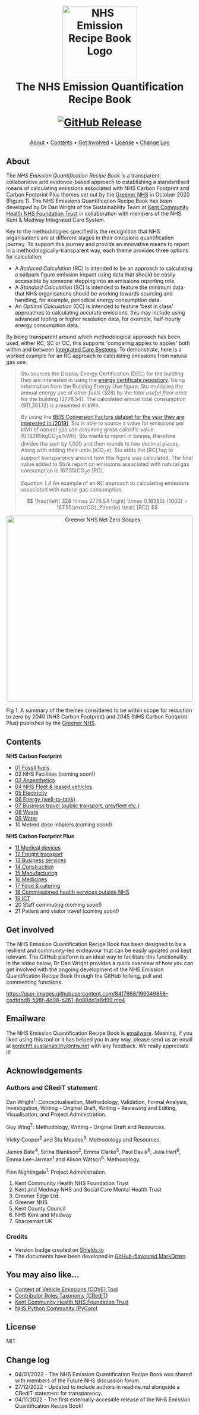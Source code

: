 <h1 align="center">
  <br>
  <img src="https://github.com/danwrisar/KMSIMG_NHS_EmissionsCookbook/blob/main/Images/recipebook.png" alt="NHS Emission Recipe Book Logo" width="200">
  <br>
  The NHS Emission Quantification Recipe Book
  <br>

[![GitHub Release](https://img.shields.io/badge/Version-v1.0_22%2F23-blue)]()  
</h1>

<p align="center">
  <a href="#about">About</a> •
  <a href="#contents">Contents</a> •
  <a href="#get-involved">Get Involved</a> •
  <a href="#license">License</a> •
  <a href="#change-log">Change Log</a>
</p>

## About

The *NHS Emission Quantification Recipe Book* is a transparent, collaborative and evidence-based approach to establishing a standardised means of calculating emissions associated with NHS Carbon Footprint and Carbon Footprint Plus themes set out by the [Greener NHS](https://www.england.nhs.uk/greenernhs/) in October 2020 (Figure 1). The NHS Emissions Quantification Recipe Book has been developed by Dr Dan Wright of the Sustainability Team at [Kent Community Health NHS Foundation Trust](https://www.kentcht.nhs.uk/) in collaboration with members of the NHS Kent & Medway Integrated Care System.

Key to the methodologies specified is the recognition that NHS organisations are at different stages in their emissions quantification journey. To support this journey and provide an innovative means to report in a methodologically-transparent way, each theme provides three options for calculation:

* A *Reduced Calculation* (RC) is intended to be an approach to calculating a ballpark figure emission impact using data that should be easily accessible by someone stepping into an emissions reporting role.
* A *Standard Calculation* (SC) is intended to feature the minimum data that NHS organisations should be working towards sourcing and handling, for example, periodical energy consumption data.
* An *Optimal Calculation* (OC) is intended to feature 'best in class' approaches to calculating accurate emissions, this may include using advanced tooling or higher resolution data, for example, half-hourly energy consumption data.

By being transparent around which methodological approach has been used, either RC, SC or OC, this supports 'comparing apples to apples' both within and between [Integrated Care Systems](https://www.england.nhs.uk/integratedcare/what-is-integrated-care/). To demonstrate, here is a worked example for an RC approach to calculating emissions from natural gas use:

> Stu sources the Display Energy Certification (DEC) for the building they are interested in using the [energy certificate repository](https://www.gov.uk/find-energy-certificate). Using information from the Building Energy Use figure, Stu multiplies the annual energy use of *other fuels* (328) by the *total useful floor area* for the building (2778.54). The calculated annual total consumption (911,361.12) is presented in kWh. 
>
> By using the [BEIS Conversion Factors dataset for the year they are interested in (2019)](https://www.gov.uk/government/publications/greenhouse-gas-reporting-conversion-factors-2019), Stu is able to source a value for emissions per kWh of natural gas use assuming gross calorific value (0.18385kgCO<sub>2</sub>e/kWh). Stu wants to report in tonnes, therefore divides the sum by 1,000 and then rounds to two decimal places. Along with adding their units (tCO<sub>2</sub>e), Stu adds the [RC] tag to support transparency around how this figure was calculated. The final value added to Stu’s report on emissions associated with natural gas consumption is 167.55tCO<sub>2</sub>e [RC].
>
> *Equation 1.4* An example of an RC approach to calculating emissions associated with natural gas consumption.
>
> $$ 
> \frac{\left( 328 \times 2778.54 \right) \times 0.18385}
> {1000} = 167.55\text{tCO}_2\text{e} \text{ [RC]}
> $$

<p align="center">
    <img src="https://github.com/danwrisar/KMSIMG_NHS_EmissionsCookbook/blob/main/Images/NZR-Scopes.png" alt="Greener NHS Net Zero Scopes" width="500">
</p>

Fig 1. A summary of the themes considered to be within scope for reduction to zero by 2040 (NHS Carbon Footprint) and 2045 (NHS Carbon Footprint Plus) published by the [Greener NHS](https://www.england.nhs.uk/greenernhs/a-net-zero-nhs/).

## Contents 

**NHS Carbon Footprint**
* [01 Fossil fuels](/Chapters/001_kmsimg_fossilfuels.md)
* 02 NHS Facilities (coming soon!)
* [03 Anaesthetics](/Chapters/003_kmsimg_anaesthetics.md)
* [04 NHS Fleet & leased vehicles](/Chapters/004_kmsimg_fleet.md)
* [05 Electricity](/Chapters/005_kmsimg_electricity.md)
* [06 Energy (well-to-tank)](/Chapters/006_kmsimg_welltotank.md)
* [07 Business travel (public transport, greyfleet etc.)](/Chapters/007_kmsimg_businesstravel.md)
* [08 Waste](/Chapters/008_kmsimg_waste.md)
* [09 Water](/Chapters/009_kmsimg_water.md)
* 10 Metred dose inhalers (coming soon!)

**NHS Carbon Footprint Plus**
* [11 Medical devices](/Chapters/011_kmsimg_medicaldevices.md)
* [12 Freight transport](/Chapters/012_kmsimg_freighttransport.md)
* [13 Business services](/Chapters/013_kmsimg_businessservices.md)
* [14 Construction](/Chapters/014_kmsimg_construction.md)
* [15 Manufacturing](/Chapters/015_kmsimg_manufacturing.md)
* [16 Medicines](/Chapters/016_kmsimg_medicines.md)
* [17 Food & catering](/Chapters/017_kmsimg_food_catering.md)
* [18 Commissioned health services outside NHS](/Chapters/018_kmsimg_commissioned_health.md)
* [19 ICT](/Chapters/019_kmsimg_ICT.md)
* 20 Staff commuting (coming soon!)
* 21 Patient and visitor travel (coming soon!)


## Get involved

The NHS Emission Quantification Recipe Book has been designed to be a resilient and community-led endeavour that can be easily updated and kept relevant. The GitHub platform is an ideal way to facilitate this functionality. In the video below, Dr Dan Wright provides a quick overview of how you can get involved with the ongoing development of the NHS Emission Quantification Recipe Book through the GitHub forking, pull and commenting functions.

https://user-images.githubusercontent.com/8417968/199349858-cedfdbd8-598f-4d08-b261-8d88dd1a8d99.mp4

## Emailware

The NHS Emission Quantification Recipe Book is [emailware](https://en.wiktionary.org/wiki/emailware). Meaning, if you liked using this tool or it has helped you in any way, please send us an email at <kentchft.sustainability@nhs.net> with any feedback. We really appreciate it!

## Acknowledgements

### Authors and CRediT statement

Dan Wright<sup>1</sup>: Conceptualisation, Methodology, Validation, Formal Analysis, Investigation, Writing - Original Draft, Writing - Reviewing and Editing, Visualisation, and Project Administration.

Guy Wing<sup>7</sup>: Methodology, Writing - Original Draft and Resources.

Vicky Cooper<sup>2</sup> and Stu Meades<sup>3</sup>: Methodology and Resources.

James Bate<sup>4</sup>, Sirina Blankson<sup>2</sup>, Emma Clarke<sup>5</sup>, Paul Davis<sup>6</sup>, Julia Hart<sup>6</sup>, Emma Lee-Jarman<sup>1</sup> and Alison Watson<sup>6</sup>: Methodology.

Finn Nightingale<sup>1</sup>: Project Administration.

1. Kent Community Health NHS Foundation Trust
2. Kent and Medway NHS and Social Care Mental Health Trust 
3. Greener Edge Ltd.
4. Greener NHS
5. Kent County Council
6. NHS Kent and Medway
7. Sharpsmart UK
   
### Credits

- Version badge created on [Shields.io](https://shields.io/)
- The documents have been developed in [GitHub-flavoured MarkDown](https://github.github.com/gfm/). 

## You may also like...

- [Context of Vehicle Emissions (COVE) Tool](https://github.com/dvsa)
- [Contributor Roles Taxonomy (CRediT)](https://www.elsevier.com/authors/policies-and-guidelines/credit-author-statement)
- [Kent Community Health NHS Foundation Trust](https://kentcht.nhs.uk)
- [NHS Python Community (PyCom)](https://github.com/nhs-pycom/nhs.pycom)

## License

MIT

## Change log

* 04/01/2022 - The NHS Emission Quantification Recipe Book was shared with members of the Future NHS discussion forum.
* 27/12/2022 - Updated to include authors in readme.md alongside a CRediT statement for transparency.
* 04/11/2022 - The first externally-accesible release of the NHS Emission Quantification Recipe Book!

